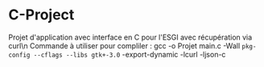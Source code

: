 # C-Project
Projet d'application avec interface en C pour l'ESGI avec récupération via curl\n
Commande à utiliser pour compliler : gcc -o Projet main.c -Wall `pkg-config --cflags --libs gtk+-3.0` -export-dynamic -lcurl -ljson-c
